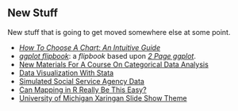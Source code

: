 ## New Stuff

New stuff that is going to get moved somewhere else at some point.

* [*How To Choose A Chart: An Intuitive Guide*](https://agrogan1.github.io/newstuff/how-to-choose-a-chart-intuitive/how-to-choose-a-chart-intuitive.html)
* [*ggplot flipbook*](https://agrogan1.github.io/newstuff/ggplot-flipbook/ggplot-flipbook.html#1): a *flipbook* based upon [*2 Page ggplot*](https://agrogan1.github.io/R/two-page-ggplot2/two-page-ggplot2.pdf).
* [New Materials For A Course On Categorical Data Analysis](https://agrogan1.github.io/newstuff/categorical/)
* [Data Visualization With Stata](https://agrogan.github.io/newstuff/https://agrogan1.github.io/newstuff/data-visualization-with-Stata/data-visualization-with-Stata-slidy.html)
* [Simulated Social Service Agency Data](./social-service-agency)
* [Can Mapping in R Really Be This Easy?](https://agrogan1.github.io/newstuff/can-mapping-in-R-be-this-easy/can-mapping-in-R-be-this-easy.html)
* [University of Michigan Xaringan Slide Show Theme](./xaringan-themes)


